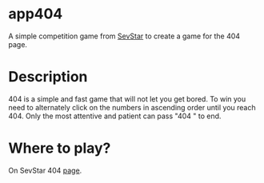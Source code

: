 # app404
A simple competition game from [SevStar](https://sevstar.net/) to create a game for the 404 page.

# Description
404 is a simple and fast game that will not let you get bored. To win you need to alternately click on the numbers in ascending order until you reach 404. Only the most attentive and patient can pass "404 " to end.

# Where to play?
On SevStar 404 [page](https://sevstar.net/404).
